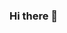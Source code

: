 ### Hi there 👋

<!--
**JoaoMarcio150/JoaoMarcio150** is a ✨ _special_ ✨ repository because its `README.md` (this file) appears on your GitHub profile.

Here are some ideas to get you started:

- 🔭 I’m currently working on ...
- 🌱 I’m currently learning ...
- 💬 Ask me about ...
- 📫 Você pode me contatar pelo gmail jaomarcio2@gmail.com
- ⚡ Fun fact: ...
-->
